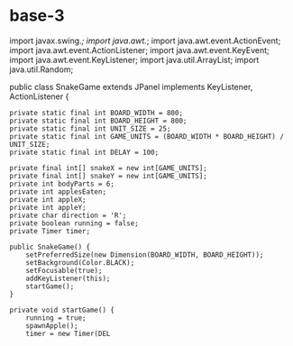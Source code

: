 # base-3
import javax.swing.*;
import java.awt.*;
import java.awt.event.ActionEvent;
import java.awt.event.ActionListener;
import java.awt.event.KeyEvent;
import java.awt.event.KeyListener;
import java.util.ArrayList;
import java.util.Random;

public class SnakeGame extends JPanel implements KeyListener, ActionListener {

    private static final int BOARD_WIDTH = 800;
    private static final int BOARD_HEIGHT = 800;
    private static final int UNIT_SIZE = 25;
    private static final int GAME_UNITS = (BOARD_WIDTH * BOARD_HEIGHT) / UNIT_SIZE;
    private static final int DELAY = 100;

    private final int[] snakeX = new int[GAME_UNITS];
    private final int[] snakeY = new int[GAME_UNITS];
    private int bodyParts = 6;
    private int applesEaten;
    private int appleX;
    private int appleY;
    private char direction = 'R';
    private boolean running = false;
    private Timer timer;

    public SnakeGame() {
        setPreferredSize(new Dimension(BOARD_WIDTH, BOARD_HEIGHT));
        setBackground(Color.BLACK);
        setFocusable(true);
        addKeyListener(this);
        startGame();
    }

    private void startGame() {
        running = true;
        spawnApple();
        timer = new Timer(DEL
